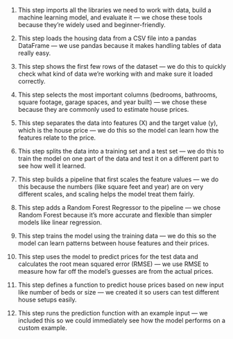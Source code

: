 1. This step imports all the libraries we need to work with data, build a machine learning model, and evaluate it — we chose these tools because they’re widely used and beginner-friendly.

2. This step loads the housing data from a CSV file into a pandas DataFrame — we use pandas because it makes handling tables of data really easy.

3. This step shows the first few rows of the dataset — we do this to quickly check what kind of data we’re working with and make sure it loaded correctly.

4. This step selects the most important columns (bedrooms, bathrooms, square footage, garage spaces, and year built) — we chose these because they are commonly used to estimate house prices.

5. This step separates the data into features (X) and the target value (y), which is the house price — we do this so the model can learn how the features relate to the price.

6. This step splits the data into a training set and a test set — we do this to train the model on one part of the data and test it on a different part to see how well it learned.

7. This step builds a pipeline that first scales the feature values — we do this because the numbers (like square feet and year) are on very different scales, and scaling helps the model treat them fairly.

8. This step adds a Random Forest Regressor to the pipeline — we chose Random Forest because it’s more accurate and flexible than simpler models like linear regression.

9. This step trains the model using the training data — we do this so the model can learn patterns between house features and their prices.

10. This step uses the model to predict prices for the test data and calculates the root mean squared error (RMSE) — we use RMSE to measure how far off the model’s guesses are from the actual prices.

11. This step defines a function to predict house prices based on new input like number of beds or size — we created it so users can test different house setups easily.

12. This step runs the prediction function with an example input — we included this so we could immediately see how the model performs on a custom example.

